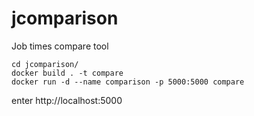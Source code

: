 # jcomparison
Job times compare tool

```
cd jcomparison/
docker build . -t compare
docker run -d --name comparison -p 5000:5000 compare
```

enter http://localhost:5000
